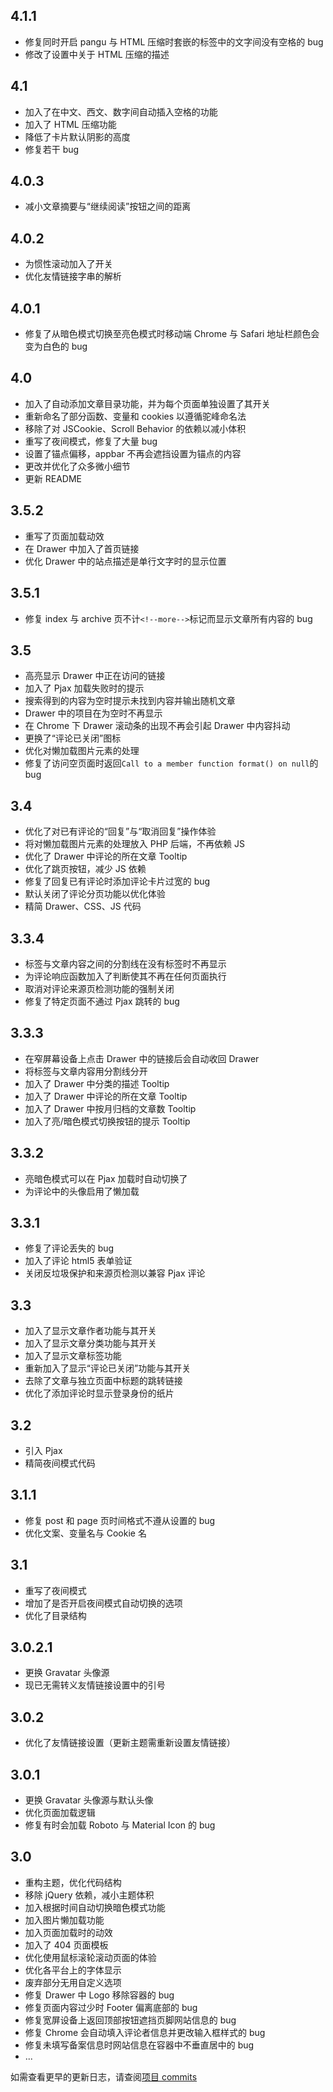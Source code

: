## 4.1.1
- 修复同时开启 pangu 与 HTML 压缩时套嵌的标签中的文字间没有空格的 bug
- 修改了设置中关于 HTML 压缩的描述
## 4.1
- 加入了在中文、西文、数字间自动插入空格的功能
- 加入了 HTML 压缩功能
- 降低了卡片默认阴影的高度
- 修复若干 bug
## 4.0.3
- 减小文章摘要与“继续阅读”按钮之间的距离
## 4.0.2
- 为惯性滚动加入了开关
- 优化友情链接字串的解析
## 4.0.1
- 修复了从暗色模式切换至亮色模式时移动端 Chrome 与 Safari 地址栏颜色会变为白色的 bug
## 4.0
- 加入了自动添加文章目录功能，并为每个页面单独设置了其开关
- 重新命名了部分函数、变量和 cookies 以遵循驼峰命名法
- 移除了对 JSCookie、Scroll Behavior 的依赖以减小体积
- 重写了夜间模式，修复了大量 bug
- 设置了锚点偏移，appbar 不再会遮挡设置为锚点的内容
- 更改并优化了众多微小细节
- 更新 README
## 3.5.2
- 重写了页面加载动效
- 在 Drawer 中加入了首页链接
- 优化 Drawer 中的站点描述是单行文字时的显示位置
## 3.5.1
- 修复 index 与 archive 页不计`<!--more-->`标记而显示文章所有内容的 bug
## 3.5
- 高亮显示 Drawer 中正在访问的链接
- 加入了 Pjax 加载失败时的提示
- 搜索得到的内容为空时提示未找到内容并输出随机文章
- Drawer 中的项目在为空时不再显示
- 在 Chrome 下 Drawer 滚动条的出现不再会引起 Drawer 中内容抖动
- 更换了“评论已关闭”图标
- 优化对懒加载图片元素的处理
- 修复了访问空页面时返回`Call to a member function format() on null`的 bug
## 3.4
- 优化了对已有评论的“回复”与“取消回复”操作体验
- 将对懒加载图片元素的处理放入 PHP 后端，不再依赖 JS
- 优化了 Drawer 中评论的所在文章 Tooltip
- 优化了跳页按钮，减少 JS 依赖
- 修复了回复已有评论时添加评论卡片过宽的 bug
- 默认关闭了评论分页功能以优化体验
- 精简 Drawer、CSS、JS 代码
## 3.3.4
- 标签与文章内容之间的分割线在没有标签时不再显示
- 为评论响应函数加入了判断使其不再在任何页面执行
- 取消对评论来源页检测功能的强制关闭
- 修复了特定页面不通过 Pjax 跳转的 bug
## 3.3.3
- 在窄屏幕设备上点击 Drawer 中的链接后会自动收回 Drawer
- 将标签与文章内容用分割线分开
- 加入了 Drawer 中分类的描述 Tooltip
- 加入了 Drawer 中评论的所在文章 Tooltip
- 加入了 Drawer 中按月归档的文章数 Tooltip
- 加入了亮/暗色模式切换按钮的提示 Tooltip
## 3.3.2
- 亮暗色模式可以在 Pjax 加载时自动切换了
- 为评论中的头像启用了懒加载
## 3.3.1
- 修复了评论丢失的 bug
- 加入了评论 html5 表单验证
- 关闭反垃圾保护和来源页检测以兼容 Pjax 评论
## 3.3
- 加入了显示文章作者功能与其开关
- 加入了显示文章分类功能与其开关
- 加入了显示文章标签功能
- 重新加入了显示“评论已关闭”功能与其开关
- 去除了文章与独立页面中标题的跳转链接
- 优化了添加评论时显示登录身份的纸片
## 3.2
- 引入 Pjax
- 精简夜间模式代码
## 3.1.1
- 修复 post 和 page 页时间格式不遵从设置的 bug
- 优化文案、变量名与 Cookie 名
## 3.1
- 重写了夜间模式
- 增加了是否开启夜间模式自动切换的选项
- 优化了目录结构
## 3.0.2.1
- 更换 Gravatar 头像源
- 现已无需转义友情链接设置中的引号
## 3.0.2
- 优化了友情链接设置（更新主题需重新设置友情链接）
## 3.0.1
- 更换 Gravatar 头像源与默认头像
- 优化页面加载逻辑
- 修复有时会加载 Roboto 与 Material Icon 的 bug
## 3.0
- 重构主题，优化代码结构
- 移除 jQuery 依赖，减小主题体积
- 加入根据时间自动切换暗色模式功能
- 加入图片懒加载功能
- 加入页面加载时的动效
- 加入了 404 页面模板
- 优化使用鼠标滚轮滚动页面的体验
- 优化各平台上的字体显示
- 废弃部分无用自定义选项
- 修复 Drawer 中 Logo 移除容器的 bug
- 修复页面内容过少时 Footer 偏离底部的 bug
- 修复宽屏设备上返回顶部按钮遮挡页脚网站信息的 bug
- 修复 Chrome 会自动填入评论者信息并更改输入框样式的 bug
- 修复未填写备案信息时网站信息在容器中不垂直居中的 bug
- ...

如需查看更早的更新日志，请查阅[项目 commits](https://github.com/EAimTY/materiality-typecho-theme/commits)

